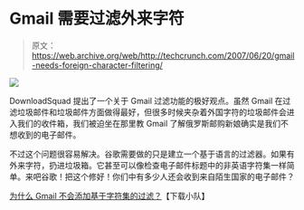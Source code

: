 # Gmail 需要过滤外来字符

> 原文：<https://web.archive.org/web/http://techcrunch.com/2007/06/20/gmail-needs-foreign-character-filtering/>

![](img/38dece04189f7468375e4c01b025a662.png)

DownloadSquad 提出了一个关于 Gmail 过滤功能的极好观点。虽然 Gmail 在过滤垃圾邮件和垃圾邮件方面做得最好，但很多时候夹杂着外国字符的垃圾邮件会进入我们的收件箱，我们被迫坐在那里教 Gmail 了解俄罗斯邮购新娘确实是我们不想收到的电子邮件。

不过这个问题很容易解决。谷歌需要做的只是建立一个基于语言的过滤器。如果有外来字符，扔进垃圾箱。它甚至可以像检查电子邮件标题中的非英语字符集一样简单。来吧谷歌！把这个修好！你们中有多少人还会收到来自陌生国家的电子邮件？

[为什么 Gmail 不会添加基于字符集的过滤？](https://web.archive.org/web/20160310183550/http://www.downloadsquad.com/2007/06/19/why-wont-gmail-add-filtering-based-on-character-sets/)【下载小队】